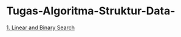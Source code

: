 # Tugas-Algoritma-Struktur-Data-
[1. Linear and Binary Search](https://github.com/irvanwn/Tugas-Algoritma-Struktur-Data-/tree/main/Linear%20and%20Binary%20Search)
